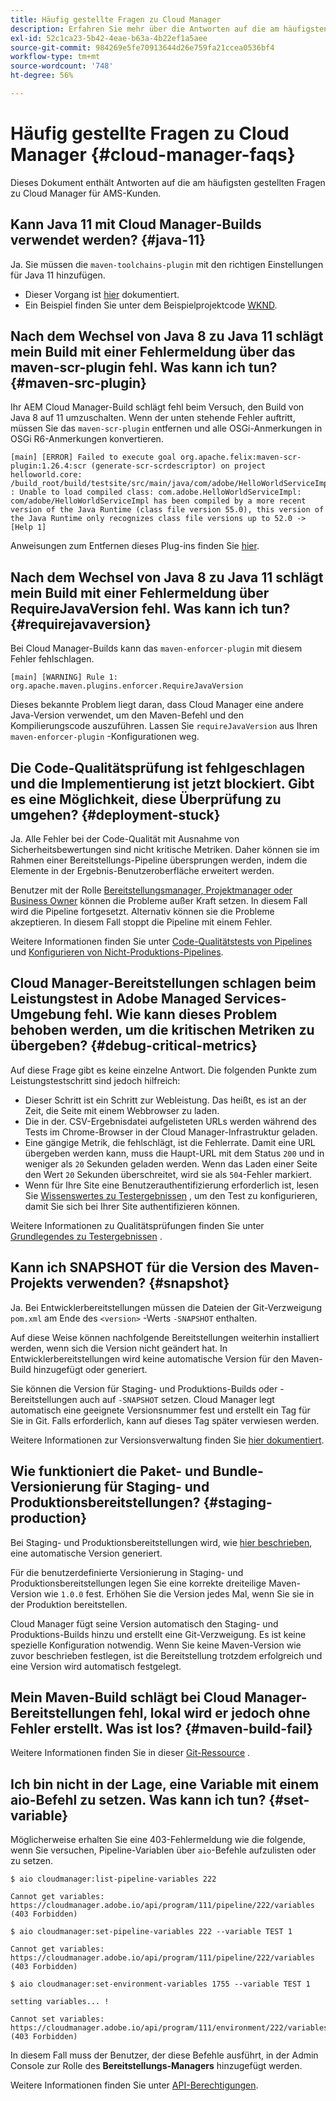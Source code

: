 ```yaml
---
title: Häufig gestellte Fragen zu Cloud Manager
description: Erfahren Sie mehr über die Antworten auf die am häufigsten gestellten Fragen zu Cloud Manager für AMS-Kunden.
exl-id: 52c1ca23-5b42-4eae-b63a-4b22ef1a5aee
source-git-commit: 984269e5fe70913644d26e759fa21ccea0536bf4
workflow-type: tm+mt
source-wordcount: '748'
ht-degree: 56%

---
```



# Häufig gestellte Fragen zu Cloud Manager {#cloud-manager-faqs}

Dieses Dokument enthält Antworten auf die am häufigsten gestellten Fragen zu Cloud Manager für AMS-Kunden.

## Kann Java 11 mit Cloud Manager-Builds verwendet werden? {#java-11}

Ja. Sie müssen die `maven-toolchains-plugin` mit den richtigen Einstellungen für Java 11 hinzufügen.

* Dieser Vorgang ist [hier](/help/getting-started/using-the-wizard.md) dokumentiert.
* Ein Beispiel finden Sie unter dem Beispielprojektcode [WKND](https://github.com/adobe/aem-guides-wknd/commit/6cb5238cb6b932735dcf91b21b0d835ae3a7fe75).

## Nach dem Wechsel von Java 8 zu Java 11 schlägt mein Build mit einer Fehlermeldung über das maven-scr-plugin fehl. Was kann ich tun? {#maven-src-plugin}

Ihr AEM Cloud Manager-Build schlägt fehl beim Versuch, den Build von Java 8 auf 11 umzuschalten. Wenn der unten stehende Fehler auftritt, müssen Sie das `maven-scr-plugin` entfernen und alle OSGi-Anmerkungen in OSGi R6-Anmerkungen konvertieren.

```text
[main] [ERROR] Failed to execute goal org.apache.felix:maven-scr-plugin:1.26.4:scr (generate-scr-scrdescriptor) on project helloworld.core: /build_root/build/testsite/src/main/java/com/adobe/HelloWorldServiceImpl.java : Unable to load compiled class: com.adobe.HelloWorldServiceImpl: com/adobe/HelloWorldServiceImpl has been compiled by a more recent version of the Java Runtime (class file version 55.0), this version of the Java Runtime only recognizes class file versions up to 52.0 -> [Help 1]
```

Anweisungen zum Entfernen dieses Plug-ins finden Sie [hier](https://cqdump.joerghoh.de/2019/01/03/from-scr-annotations-to-osgi-annotations/).

## Nach dem Wechsel von Java 8 zu Java 11 schlägt mein Build mit einer Fehlermeldung über RequireJavaVersion fehl. Was kann ich tun? {#requirejavaversion}

Bei Cloud Manager-Builds kann das `maven-enforcer-plugin` mit diesem Fehler fehlschlagen.

```text
[main] [WARNING] Rule 1: org.apache.maven.plugins.enforcer.RequireJavaVersion
```

Dieses bekannte Problem liegt daran, dass Cloud Manager eine andere Java-Version verwendet, um den Maven-Befehl und den Kompilierungscode auszuführen. Lassen Sie `requireJavaVersion` aus Ihren `maven-enforcer-plugin` -Konfigurationen weg.

## Die Code-Qualitätsprüfung ist fehlgeschlagen und die Implementierung ist jetzt blockiert. Gibt es eine Möglichkeit, diese Überprüfung zu umgehen? {#deployment-stuck}

Ja. Alle Fehler bei der Code-Qualität mit Ausnahme von Sicherheitsbewertungen sind nicht kritische Metriken. Daher können sie im Rahmen einer Bereitstellungs-Pipeline übersprungen werden, indem die Elemente in der Ergebnis-Benutzeroberfläche erweitert werden.

Benutzer mit der Rolle [Bereitstellungsmanager, Projektmanager oder Business Owner](/help/requirements/users-and-roles.md#role-definitions) können die Probleme außer Kraft setzen. In diesem Fall wird die Pipeline fortgesetzt. Alternativ können sie die Probleme akzeptieren. In diesem Fall stoppt die Pipeline mit einem Fehler.

Weitere Informationen finden Sie unter [Code-Qualitätstests von Pipelines](/help/using/code-quality-testing.md#three-tier-gates-while-running-a-pipeline) und [Konfigurieren von Nicht-Produktions-Pipelines](/help/using/non-production-pipelines.md#understanding-the-flow).

## Cloud Manager-Bereitstellungen schlagen beim Leistungstest in Adobe Managed Services-Umgebung fehl. Wie kann dieses Problem behoben werden, um die kritischen Metriken zu übergeben? {#debug-critical-metrics}

Auf diese Frage gibt es keine einzelne Antwort. Die folgenden Punkte zum Leistungstestschritt sind jedoch hilfreich:

* Dieser Schritt ist ein Schritt zur Webleistung. Das heißt, es ist an der Zeit, die Seite mit einem Webbrowser zu laden.
* Die in der. CSV-Ergebnisdatei aufgelisteten URLs werden während des Tests im Chrome-Browser in der Cloud Manager-Infrastruktur geladen.
* Eine gängige Metrik, die fehlschlägt, ist die Fehlerrate. Damit eine URL übergeben werden kann, muss die Haupt-URL mit dem Status `200` und in weniger als `20` Sekunden geladen werden. Wenn das Laden einer Seite den Wert `20` Sekunden überschreitet, wird sie als `504`-Fehler markiert.
* Wenn für Ihre Site eine Benutzerauthentifizierung erforderlich ist, lesen Sie [Wissenswertes zu Testergebnissen](/help/using/code-quality-testing.md#authenticated-performance-testing) , um den Test zu konfigurieren, damit Sie sich bei Ihrer Site authentifizieren können.

Weitere Informationen zu Qualitätsprüfungen finden Sie unter [Grundlegendes zu Testergebnissen](/help/using/code-quality-testing.md) .

## Kann ich SNAPSHOT für die Version des Maven-Projekts verwenden? {#snapshot}

Ja. Bei Entwicklerbereitstellungen müssen die Dateien der Git-Verzweigung `pom.xml` am Ende des `<version>` -Werts `-SNAPSHOT` enthalten.

Auf diese Weise können nachfolgende Bereitstellungen weiterhin installiert werden, wenn sich die Version nicht geändert hat. In Entwicklerbereitstellungen wird keine automatische Version für den Maven-Build hinzugefügt oder generiert.

Sie können die Version für Staging- und Produktions-Builds oder -Bereitstellungen auch auf `-SNAPSHOT` setzen. Cloud Manager legt automatisch eine geeignete Versionsnummer fest und erstellt ein Tag für Sie in Git. Falls erforderlich, kann auf dieses Tag später verwiesen werden.

Weitere Informationen zur Versionsverwaltung finden Sie [hier dokumentiert](https://experienceleague.adobe.com/en/docs/experience-manager-cloud-service/content/implementing/using-cloud-manager/managing-code/project-version-handling).

## Wie funktioniert die Paket- und Bundle-Versionierung für Staging- und Produktionsbereitstellungen? {#staging-production}

Bei Staging- und Produktionsbereitstellungen wird, wie [hier beschrieben](/help/managing-code/maven-project-version.md), eine automatische Version generiert.

Für die benutzerdefinierte Versionierung in Staging- und Produktionsbereitstellungen legen Sie eine korrekte dreiteilige Maven-Version wie `1.0.0` fest. Erhöhen Sie die Version jedes Mal, wenn Sie sie in der Produktion bereitstellen.

Cloud Manager fügt seine Version automatisch den Staging- und Produktions-Builds hinzu und erstellt eine Git-Verzweigung. Es ist keine spezielle Konfiguration notwendig. Wenn Sie keine Maven-Version wie zuvor beschrieben festlegen, ist die Bereitstellung trotzdem erfolgreich und eine Version wird automatisch festgelegt.

## Mein Maven-Build schlägt bei Cloud Manager-Bereitstellungen fehl, lokal wird er jedoch ohne Fehler erstellt. Was ist los? {#maven-build-fail}

Weitere Informationen finden Sie in dieser [Git-Ressource](https://github.com/cqsupport/cloud-manager/blob/main/cm-build-step-fails.md) .

## Ich bin nicht in der Lage, eine Variable mit einem aio-Befehl zu setzen. Was kann ich tun? {#set-variable}

Möglicherweise erhalten Sie eine 403-Fehlermeldung wie die folgende, wenn Sie versuchen, Pipeline-Variablen über `aio`-Befehle aufzulisten oder zu setzen.

```shell
$ aio cloudmanager:list-pipeline-variables 222

Cannot get variables: https://cloudmanager.adobe.io/api/program/111/pipeline/222/variables (403 Forbidden)

$ aio cloudmanager:set-pipeline-variables 222 --variable TEST 1

Cannot get variables: https://cloudmanager.adobe.io/api/program/111/pipeline/222/variables (403 Forbidden)

$ aio cloudmanager:set-environment-variables 1755 --variable TEST 1

setting variables... !

Cannot set variables: https://cloudmanager.adobe.io/api/program/111/environment/222/variables (403 Forbidden)
```

In diesem Fall muss der Benutzer, der diese Befehle ausführt, in der Admin Console zur Rolle des **Bereitstellungs-Managers** hinzugefügt werden.

Weitere Informationen finden Sie unter [API-Berechtigungen](https://developer.adobe.com/experience-cloud/cloud-manager/guides/getting-started/permissions/).
